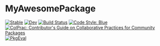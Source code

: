# MyAwesomePackage

[![Stable](https://img.shields.io/badge/docs-stable-blue.svg)](https://karei03.github.io/MyAwesomePackage.jl/stable/)
[![Dev](https://img.shields.io/badge/docs-dev-blue.svg)](https://karei03.github.io/MyAwesomePackage.jl/dev/)
[![Build Status](https://github.com/karei03/MyAwesomePackage.jl/actions/workflows/CI.yml/badge.svg?branch=master)](https://github.com/karei03/MyAwesomePackage.jl/actions/workflows/CI.yml?query=branch%3Amaster)
[![Code Style: Blue](https://img.shields.io/badge/code%20style-blue-4495d1.svg)](https://github.com/invenia/BlueStyle)
[![ColPrac: Contributor's Guide on Collaborative Practices for Community Packages](https://img.shields.io/badge/ColPrac-Contributor's%20Guide-blueviolet)](https://github.com/SciML/ColPrac)
[![PkgEval](https://JuliaCI.github.io/NanosoldierReports/pkgeval_badges/M/MyAwesomePackage.svg)](https://JuliaCI.github.io/NanosoldierReports/pkgeval_badges/M/MyAwesomePackage.html)

